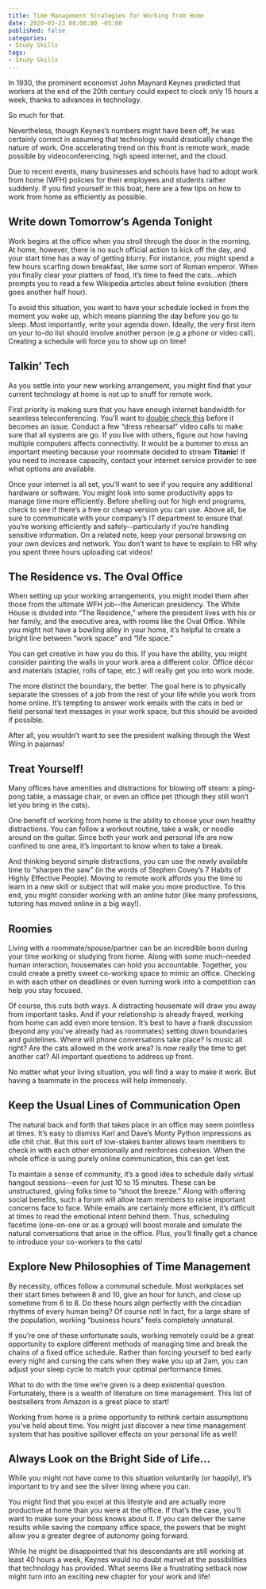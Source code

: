 ```yaml
---
title: Time Management Strategies for Working from Home
date: 2020-03-23 08:08:00 -05:00
published: false
categories:
- Study Skills
tags:
- Study Skills
---
```


In 1930, the prominent economist John Maynard Keynes predicted that workers at the end of the 20th century could expect to clock only 15 hours a week, thanks to advances in technology.

So much for that.

Nevertheless, though Keynes’s numbers might have been off, he was certainly correct in assuming that technology would drastically change the nature of work.  One accelerating trend on this front is remote work, made possible by videoconferencing, high speed internet, and the cloud.

Due to recent events, many businesses and schools have had to adopt work from home (WFH) policies for their employees and students rather suddenly.  If you find yourself in this boat, here are a few tips on how to work from home as efficiently as possible.

## Write down Tomorrow’s Agenda Tonight

Work begins at the office when you stroll through the door in the morning.  At home, however, there is no such official action to kick off the day, and your start time has a way of getting blurry.  For instance, you might spend a few hours scarfing down breakfast, like some sort of Roman emperor.  When you finally clear your platters of food, it’s time to feed the cats...which prompts you to read a few Wikipedia articles about feline evolution (there goes another half hour).

To avoid this situation, you want to have your schedule locked in from the moment you wake up, which means planning the day before you go to sleep.  Most importantly, write your agenda down.  Ideally, the very first item on your to-do list should involve another person (e.g a phone or video call).  Creating a schedule will force you to show up on time!

## Talkin’ Tech

As you settle into your new working arrangement, you might find that your current technology at home is not up to snuff for remote work.  

First priority is making sure that you have enough internet bandwidth for seamless teleconferencing.  You’ll want to [double check this](https://www.speedtest.net/) before it becomes an issue.  Conduct a few “dress rehearsal” video calls to make sure that all systems are go.  If you live with others, figure out how having multiple computers affects connectivity.  It would be a bummer to miss an important meeting because your roommate decided to stream **Titanic**!  If you need to increase capacity, contact your internet service provider to see what options are available.

Once your internet is all set, you’ll want to see if you require any additional hardware or software.  You might look into some productivity apps to manage time more efficiently.  Before shelling out for high end programs, check to see if there’s a free or cheap version you can use.  Above all, be sure to communicate with your company’s IT department to ensure that you’re working efficiently and safely--particularly if you’re handling sensitive information.  On a related note, keep your personal browsing on your own devices and network.  You don’t want to have to explain to HR why you spent three hours uploading cat videos!

## The Residence vs. The Oval Office

When setting up your working arrangements, you might model them after those from the ultimate WFH job--the American presidency.  The White House is divided into “The Residence,” where the president lives with his or her family, and the executive area, with rooms like the Oval Office.  While you might not have a bowling alley in your home, it’s helpful to create a bright line between “work space” and “life space.”

You can get creative in how you do this.  If you have the ability, you might consider painting the walls in your work area a different color.  Office décor and materials (stapler, rolls of tape, etc.) will really get you into work mode.

The more distinct the boundary, the better.  The goal here is to physically separate the stresses of a job from the rest of your life while you work from home online.  It’s tempting to answer work emails with the cats in bed or field personal text messages in your work space, but this should be avoided if possible. 

After all, you wouldn’t want to see the president walking through the West Wing in pajamas!

## Treat Yourself!

Many offices have amenities and distractions for blowing off steam: a ping-pong table, a massage chair, or even an office pet (though they still won’t let you bring in the cats).

One benefit of working from home is the ability to choose your own healthy distractions.  You can follow a workout routine, take a walk, or noodle around on the guitar.  Since both your work and personal life are now confined to one area, it’s important to know when to take a break.

And thinking beyond simple distractions, you can use the newly available time to “sharpen the saw” (in the words of Stephen Covey’s 7 Habits of Highly Effective People).  Moving to remote work affords you the time to learn in a new skill or subject that will make you more productive.  To this end, you might consider working with an online tutor (like many professions, tutoring has moved online in a big way!). 

## Roomies

Living with a roommate/spouse/partner can be an incredible boon during your time working or studying from home.  Along with some much-needed human interaction, housemates can hold you accountable.  Together, you could create a pretty sweet co-working space to mimic an office.  Checking in with each other on deadlines or even turning work into a competition can help you stay focused.

Of course, this cuts both ways.  A distracting housemate will draw you away from important tasks.  And if your relationship is already frayed, working from home can add even more tension.  It’s best to have a frank discussion (beyond any you’ve already had as roommates) setting down boundaries and guidelines.  Where will phone conversations take place?  Is music all right?  Are the cats allowed in the work area?  Is now really the time to get another cat?  All important questions to address up front.

No matter what your living situation, you will find a way to make it work.  But having a teammate in the process will help immensely.

## Keep the Usual Lines of Communication Open
 
The natural back and forth that takes place in an office may seem pointless at times.  It’s easy to dismiss Karl and Dave’s Monty Python impressions as idle chit chat.  But this sort of low-stakes banter allows team members to check in with each other emotionally and reinforces cohesion.  When the whole office is using purely online communication, this can get lost.

To maintain a sense of community, it’s a good idea to schedule daily virtual hangout sessions--even for just 10 to 15 minutes.  These can be unstructured, giving folks time to “shoot the breeze.”  Along with offering social benefits, such a forum will allow team members to raise important concerns face to face.  While emails are certainly more efficient, it’s difficult at times to read the emotional intent behind them.  Thus, scheduling facetime (one-on-one or as a group) will boost morale and simulate the natural conversations that arise in the office.  Plus, you’ll finally get a chance to introduce your co-workers to the cats!

## Explore New Philosophies of Time Management

By necessity, offices follow a communal schedule.  Most workplaces set their start times between 8 and 10, give an hour for lunch, and close up sometime from 6 to 8.  Do these hours align perfectly with the circadian rhythms of every human being?  Of course not!  In fact, for a large share of the population, working “business hours” feels completely unnatural.

If you’re one of these unfortunate souls, working remotely could be a great opportunity to explore different methods of managing time and break the chains of a fixed office schedule.  Rather than forcing yourself to bed early every night and cursing the cats when they wake you up at 2am, you can adjust your sleep cycle to match your optimal performance times.

What to do with the time we’re given is a deep existential question.  Fortunately, there is a wealth of literature on time management.  This list of bestsellers from Amazon is a great place to start!

Working from home is a prime opportunity to rethink certain assumptions you’ve held about time.  You might just discover a new time management system that has positive spillover effects on your personal life as well!

## Always Look on the Bright Side of Life...

While you might not have come to this situation voluntarily (or happily), it’s important to try and see the silver lining where you can.

You might find that you excel at this lifestyle and are actually more productive at home than you were at the office.  If that’s the case, you’ll want to make sure your boss knows about it.  If you can deliver the same results while saving the company office space, the powers that be might allow you a greater degree of autonomy going forward.

While he might be disappointed that his descendants are still working at least 40 hours a week, Keynes would no doubt marvel at the possibilities that technology has provided.  What seems like a frustrating setback now might turn into an exciting new chapter for your work and life!

